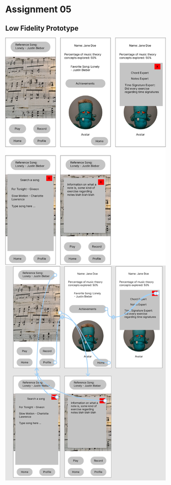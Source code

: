 # Assignment 05

## Low Fidelity Prototype

![wireframes](/assignment05/assets/wireframes.png)
![wireflow](/assignment05/assets/wireflow.png)
